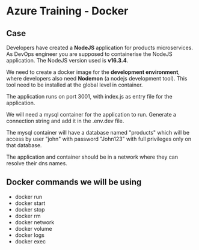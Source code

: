 # Azure Training - Docker

## Case

Developers have created a <b>NodeJS</b> application for products microservices. As DevOps engineer you are supposed to containerise the NodeJS application. The NodeJS version used is <b>v16.3.4</b>.

We need to create a docker image for the <b>development environment</b>, where developers also need <b>Nodemon</b> (a nodejs development tool). This tool need to be installed at the global level in container.

The application runs on port 3001, with index.js as entry file for the application.

We will need a mysql container for the application to run. Generate a connection string and add it in the .env.dev file.

The mysql container will have a database named "products" which will be access by user "john" with password "John123" with full privileges only on that database.

The application and container should be in a network where they can resolve their dns names.

## Docker commands we will be using

 - docker run
 - docker start
 - docker stop
 - docker rm
 - docker network
 - docker volume
 - docker logs
 - docker exec